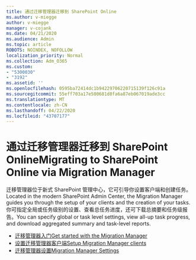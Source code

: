 ```yaml
---
title: 通过迁移管理器迁移到 SharePoint Online
ms.author: v-miegge
author: v-miegge
manager: v-cojank
ms.date: 04/21/2020
ms.audience: Admin
ms.topic: article
ROBOTS: NOINDEX, NOFOLLOW
localization_priority: Normal
ms.collection: Adm_O365
ms.custom:
- "5300030"
- "3192"
ms.assetid: ''
ms.openlocfilehash: 0595ba72414dc1b94229706220715139f126c91a
ms.sourcegitcommit: 55eff703a17e500681d8fa6a87eb067019ade3cc
ms.translationtype: MT
ms.contentlocale: zh-CN
ms.lasthandoff: 04/22/2020
ms.locfileid: "43707177"
---
```

# <a name="migrating-to-sharepoint-online-via-migration-manager"></a><span data-ttu-id="8eb91-102">通过迁移管理器迁移到 SharePoint Online</span><span class="sxs-lookup"><span data-stu-id="8eb91-102">Migrating to SharePoint Online via Migration Manager</span></span>

<span data-ttu-id="8eb91-103">迁移管理器位于新式 SharePoint 管理中心，它可引导你设置客户端和创建任务。</span><span class="sxs-lookup"><span data-stu-id="8eb91-103">Located in the modern SharePoint Admin Center, the Migration Manager guides you through the setup of your clients and the creation of your tasks.</span></span> <span data-ttu-id="8eb91-104">你可指定全局或任务级别的设置、查看总任务进度，还可下载总摘要和任务级报告。</span><span class="sxs-lookup"><span data-stu-id="8eb91-104">You can specify global or task level settings, view all-up task progress, and download aggregated summary and task-level reports.</span></span>

* [<span data-ttu-id="8eb91-105">迁移管理器入门</span><span class="sxs-lookup"><span data-stu-id="8eb91-105">Get started with the Migration Manager</span></span>](https://docs.microsoft.com/sharepointmigration/mm-get-started)
* [<span data-ttu-id="8eb91-106">设置迁移管理器客户端</span><span class="sxs-lookup"><span data-stu-id="8eb91-106">Setup Migration Manager clients</span></span>](https://docs.microsoft.com/sharepointmigration/mm-setup-clients)
* [<span data-ttu-id="8eb91-107">迁移管理器设置</span><span class="sxs-lookup"><span data-stu-id="8eb91-107">Migration Manager Settings</span></span>](https://docs.microsoft.com/sharepointmigration/mm-settings)
